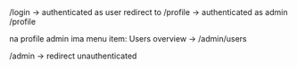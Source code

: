 ## 

/login
 -> authenticated as user redirect to /profile
 -> authenticated as admin /profile
 
 na profile admin ima menu item: Users overview
 -> /admin/users
 
 /admin -> redirect unauthenticated
 